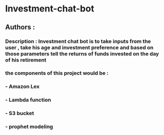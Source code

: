 # Investment-chat-bot
## Authors : 
### Description : Investment chat bot is to take inputs from the user , take his age and investment preference and based on those parameters tell the returns of funds invested on the day of his retirement  
### the components of this project would be :
### - Amazon Lex
### - Lambda function
### - S3 bucket
### - prophet modeling